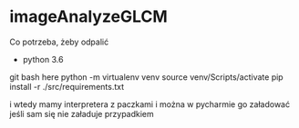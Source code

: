 # imageAnalyzeGLCM

Co potrzeba, żeby odpalić
* python 3.6

git bash here
python -m virtualenv venv
source venv/Scripts/activate
pip install -r ./src/requirements.txt

i wtedy mamy interpretera z paczkami i można w pycharmie go załadować jeśli sam się nie załaduje przypadkiem
